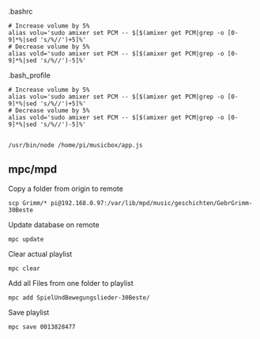 .bashrc

    # Increase volume by 5%
    alias volu='sudo amixer set PCM -- $[$(amixer get PCM|grep -o [0-9]*%|sed 's/%//')+5]%'
    # Decrease volume by 5%
    alias vold='sudo amixer set PCM -- $[$(amixer get PCM|grep -o [0-9]*%|sed 's/%//')-5]%'
    
.bash_profile

    # Increase volume by 5%
    alias volu='sudo amixer set PCM -- $[$(amixer get PCM|grep -o [0-9]*%|sed 's/%//')+5]%'
    # Decrease volume by 5%
    alias vold='sudo amixer set PCM -- $[$(amixer get PCM|grep -o [0-9]*%|sed 's/%//')-5]%'
    
    
    /usr/bin/node /home/pi/musicbox/app.js

## mpc/mpd

Copy a folder from origin to remote

    scp Grimm/* pi@192.168.0.97:/var/lib/mpd/music/geschichten/GebrGrimm-30Beste
    
Update database on remote

    mpc update
    
Clear actual playlist

    mpc clear
    

Add all Files from one folder to playlist

    mpc add SpielUndBewegungslieder-30Beste/
    
Save playlist

    mpc save 0013828477
    